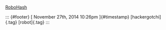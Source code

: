 [RoboHash](%20https://t.umblr.com/redirect?z=http%3A%2F%2Frobohash.org%2F&t=M2NjZmEwNTAzZTAzNjgyZTVjYjQyMmQ3OGRkNDM5OGE5M2M1ZThkYiwxbm44eHVTbA%3D%3D&b=t%3Af-JKqRHWTpWK1DKXwqj3Yg&p=https%3A%2F%2Fdummdida.tumblr.com%2Fpost%2F103751359950%2Frobohash&m=1)

::: {#footer}
[ November 27th, 2014 10:26pm ]{#timestamp} [hackergotchi]{.tag}
[robot]{.tag}
:::
